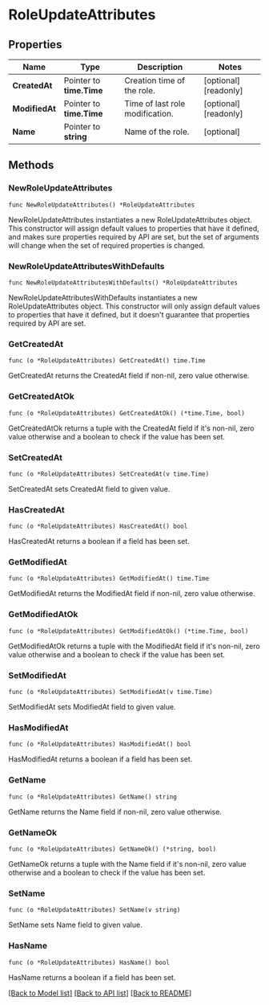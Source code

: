 # RoleUpdateAttributes

## Properties

| Name           | Type                     | Description                     | Notes                 |
| -------------- | ------------------------ | ------------------------------- | --------------------- |
| **CreatedAt**  | Pointer to **time.Time** | Creation time of the role.      | [optional] [readonly] |
| **ModifiedAt** | Pointer to **time.Time** | Time of last role modification. | [optional] [readonly] |
| **Name**       | Pointer to **string**    | Name of the role.               | [optional]            |

## Methods

### NewRoleUpdateAttributes

`func NewRoleUpdateAttributes() *RoleUpdateAttributes`

NewRoleUpdateAttributes instantiates a new RoleUpdateAttributes object.
This constructor will assign default values to properties that have it defined,
and makes sure properties required by API are set, but the set of arguments
will change when the set of required properties is changed.

### NewRoleUpdateAttributesWithDefaults

`func NewRoleUpdateAttributesWithDefaults() *RoleUpdateAttributes`

NewRoleUpdateAttributesWithDefaults instantiates a new RoleUpdateAttributes object.
This constructor will only assign default values to properties that have it defined,
but it doesn't guarantee that properties required by API are set.

### GetCreatedAt

`func (o *RoleUpdateAttributes) GetCreatedAt() time.Time`

GetCreatedAt returns the CreatedAt field if non-nil, zero value otherwise.

### GetCreatedAtOk

`func (o *RoleUpdateAttributes) GetCreatedAtOk() (*time.Time, bool)`

GetCreatedAtOk returns a tuple with the CreatedAt field if it's non-nil, zero value otherwise
and a boolean to check if the value has been set.

### SetCreatedAt

`func (o *RoleUpdateAttributes) SetCreatedAt(v time.Time)`

SetCreatedAt sets CreatedAt field to given value.

### HasCreatedAt

`func (o *RoleUpdateAttributes) HasCreatedAt() bool`

HasCreatedAt returns a boolean if a field has been set.

### GetModifiedAt

`func (o *RoleUpdateAttributes) GetModifiedAt() time.Time`

GetModifiedAt returns the ModifiedAt field if non-nil, zero value otherwise.

### GetModifiedAtOk

`func (o *RoleUpdateAttributes) GetModifiedAtOk() (*time.Time, bool)`

GetModifiedAtOk returns a tuple with the ModifiedAt field if it's non-nil, zero value otherwise
and a boolean to check if the value has been set.

### SetModifiedAt

`func (o *RoleUpdateAttributes) SetModifiedAt(v time.Time)`

SetModifiedAt sets ModifiedAt field to given value.

### HasModifiedAt

`func (o *RoleUpdateAttributes) HasModifiedAt() bool`

HasModifiedAt returns a boolean if a field has been set.

### GetName

`func (o *RoleUpdateAttributes) GetName() string`

GetName returns the Name field if non-nil, zero value otherwise.

### GetNameOk

`func (o *RoleUpdateAttributes) GetNameOk() (*string, bool)`

GetNameOk returns a tuple with the Name field if it's non-nil, zero value otherwise
and a boolean to check if the value has been set.

### SetName

`func (o *RoleUpdateAttributes) SetName(v string)`

SetName sets Name field to given value.

### HasName

`func (o *RoleUpdateAttributes) HasName() bool`

HasName returns a boolean if a field has been set.

[[Back to Model list]](../README.md#documentation-for-models) [[Back to API list]](../README.md#documentation-for-api-endpoints) [[Back to README]](../README.md)
